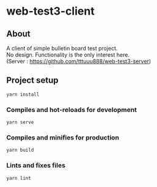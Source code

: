 # web-test3-client

## About
A client of simple bulletin board test project.  
No design. Functionality is the only interest here.  
(Server : https://github.com/tttuuu888/web-test3-server)

## Project setup
```
yarn install
```

### Compiles and hot-reloads for development
```
yarn serve
```

### Compiles and minifies for production
```
yarn build
```

### Lints and fixes files
```
yarn lint
```

